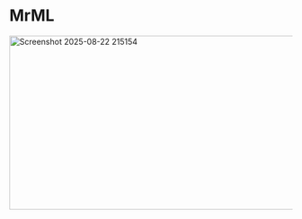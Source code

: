 # MrML
<img width="1083" height="310" alt="Screenshot 2025-08-22 215154" src="https://github.com/user-attachments/assets/ac3dde62-a5ba-42a3-a228-3b8c8cce0f9b" />
